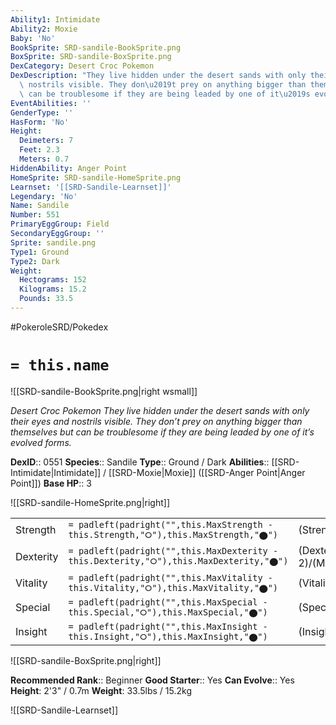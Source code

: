 ```yaml
---
Ability1: Intimidate
Ability2: Moxie
Baby: 'No'
BookSprite: SRD-sandile-BookSprite.png
BoxSprite: SRD-sandile-BoxSprite.png
DexCategory: Desert Croc Pokemon
DexDescription: "They live hidden under the desert sands with only their eyes and\
  \ nostrils visible. They don\u2019t prey on anything bigger than themselves but\
  \ can be troublesome if they are being leaded by one of it\u2019s evolved forms."
EventAbilities: ''
GenderType: ''
HasForm: 'No'
Height:
  Deimeters: 7
  Feet: 2.3
  Meters: 0.7
HiddenAbility: Anger Point
HomeSprite: SRD-sandile-HomeSprite.png
Learnset: '[[SRD-Sandile-Learnset]]'
Legendary: 'No'
Name: Sandile
Number: 551
PrimaryEggGroup: Field
SecondaryEggGroup: ''
Sprite: sandile.png
Type1: Ground
Type2: Dark
Weight:
  Hectograms: 152
  Kilograms: 15.2
  Pounds: 33.5
---
```


#PokeroleSRD/Pokedex

# `= this.name`

![[SRD-sandile-BookSprite.png|right wsmall]]

*Desert Croc Pokemon*
*They live hidden under the desert sands with only their eyes and nostrils visible. They don’t prey on anything bigger than themselves but can be troublesome if they are being leaded by one of it’s evolved forms.*

**DexID**:: 0551
**Species**:: Sandile
**Type**:: Ground / Dark
**Abilities**:: [[SRD-Intimidate|Intimidate]] / [[SRD-Moxie|Moxie]] ([[SRD-Anger Point|Anger Point]])
**Base HP**:: 3

![[SRD-sandile-HomeSprite.png|right]]

|           |                                                                                        |                                          |
| --------- | -------------------------------------------------------------------------------------- | ---------------------------------------- |
| Strength  | `= padleft(padright("",this.MaxStrength - this.Strength,"⭘"),this.MaxStrength,"⬤")`    | (Strength::2)/(MaxStrength::5)   |
| Dexterity | `= padleft(padright("",this.MaxDexterity - this.Dexterity,"⭘"),this.MaxDexterity,"⬤")` | (Dexterity:: 2)/(MaxDexterity::4) |
| Vitality  | `= padleft(padright("",this.MaxVitality - this.Vitality,"⭘"),this.MaxVitality,"⬤")`    | (Vitality::1)/(MaxVitality::3)   |
| Special   | `= padleft(padright("",this.MaxSpecial - this.Special,"⭘"),this.MaxSpecial,"⬤")`       | (Special::1)/(MaxSpecial::3)     |
| Insight   | `= padleft(padright("",this.MaxInsight - this.Insight,"⭘"),this.MaxInsight,"⬤")`       | (Insight::1)/(MaxInsight::3)     |

![[SRD-sandile-BoxSprite.png|right]]

**Recommended Rank**:: Beginner
**Good Starter**:: Yes
**Can Evolve**:: Yes
**Height**: 2'3" / 0.7m
**Weight**: 33.5lbs / 15.2kg

![[SRD-Sandile-Learnset]]